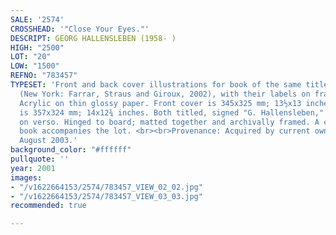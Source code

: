 ```yaml
---
SALE: '2574'
CROSSHEAD: '"Close Your Eyes."'
DESCRIPT: GEORG HALLENSLEBEN (1958- )
HIGH: "2500"
LOT: "20"
LOW: "1500"
REFNO: "783457"
TYPESET: 'Front and back cover illustrations for book of the same title by Kate Banks
  (New York: Farrar, Straus and Giroux, 2002), with their labels on frame backing.
  Acrylic on thin glossy paper. Front cover is 345x325 mm; 13½x13 inches. Back cover
  is 357x324 mm; 14x12¾ inches. Both titled, signed "G. Hallensleben," and dated 2001
  on verso. Hinged to board; matted together and archivally framed. A copy of the
  book accompanies the lot. <br><br>Provenance: Acquired by current owner from Storyopolis,
  August 2003.'
background_color: "#ffffff"
pullquote: ''
year: 2001
images:
- "/v1622664153/2574/783457_VIEW_02_02.jpg"
- "/v1622664153/2574/783457_VIEW_03_03.jpg"
recommended: true

---
```

